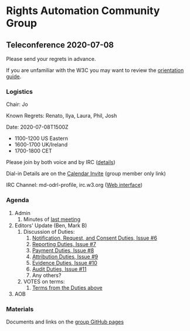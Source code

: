 # Rights Automation Community Group

## Teleconference 2020-07-08

Please send your regrets in advance.

If you are unfamiliar with the W3C you may want to review the [orientation guide](https://w3c.github.io/market-data-odrl-profile/orientation.html).

### Logistics

Chair: Jo

Known Regrets: Renato, Ilya, Laura, Phil, Josh

Date: 2020-07-08T1500Z
*  1100-1200 US Eastern
*  1600-1700 UK/Ireland
*  1700-1800 CET

Please join by both voice and by IRC ([details](https://w3c.github.io/market-data-odrl-profile/orientation.html#irc))

Dial-in Details are on the [Calendar Invite](http://www.w3.org/2020/04/md-odrl-profile.ics) (group member only link)

IRC Channel: md-odrl-profile, irc.w3.org ([Web interface](http://irc.w3.org))

### Agenda

1. Admin
    1. Minutes of [last meeting](https://www.w3.org/2020/06/24-md-odrl-profile-minutes.html)
2. Editors' Update (Ben, Mark B)
    1. Discussion of Duties:
        1. [Notification, Request, and Consent Duties, Issue #6](https://github.com/w3c/market-data-odrl-profile/issues/6)
        2. [Reporting Duties, Issue #7](https://github.com/w3c/market-data-odrl-profile/issues/7)
        3. [Payment Duties, Issue #8](https://github.com/w3c/market-data-odrl-profile/issues/8)
        4. [Attribution Duties, Issue #9](https://github.com/w3c/market-data-odrl-profile/issues/9)
        5. [Evidence Duties, Issue #10](https://github.com/w3c/market-data-odrl-profile/issues/10)
        6. [Audit Duties, Issue #11](https://github.com/w3c/market-data-odrl-profile/issues/11)
        7. Any others?
    2. VOTES on terms:
        1. [Terms from the Duties above](https://github.com/w3c/market-data-odrl-profile/blob/gh-pages/Vote.md)
3. AOB

### Materials

Documents and links on the [group GitHub pages](https://w3c.github.io/market-data-odrl-profile)
